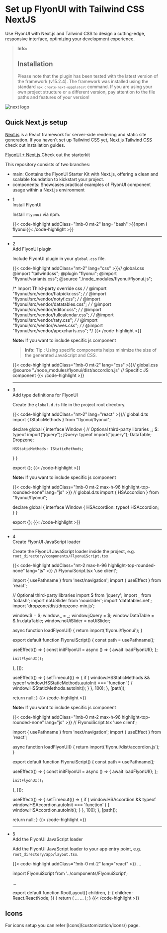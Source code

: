# Set up FlyonUI with Tailwind CSS NextJS

Use FlyonUI with Next.js and Tailwind CSS to design a cutting-edge, responsive interface, optimizing your development experience.

> **Info:** <h2 class="text-lg font-medium mb-1">Installation</h2>
> Please note that the plugin has been tested with the latest version of the framework (v15.2.4). The framework was installed using the standard <code>`npx create-next-app@latest`</code> command. If you are using your own project structure or a different version, pay attention to the file paths and features of your version!

<div>
  <div class="flex gap-2">
    <div><img src="https://cdn.flyonui.com/fy-assets/icons/nextjs-icon.png" alt="next logo" class="w-14 h-auto mt-2" /></div>
    <div>
      <h2 class="text-base-content mb-3 text-lg font-semibold mt-2">
        Quick
        <span class="text-accent">Next.js</span>
        setup
      </h2>
      <p><a href="https://nextjs.org/" class="link link-animated link-primary" target="_blank">Next.js</a> is a React framework for server-side rendering and static site generation. If you haven't set up Tailwind CSS yet, <a href="https://tailwindcss.com/docs/installation/framework-guides/nextjs" class="link link-animated link-primary" target="_blank">Next.js Tailwind CSS</a> check out installation guides.</p>
      <div class="tooltip">
        <a href="https://github.com/themeselection/flyonui-nextjs-integration" target="_blank" type="button" class="tooltip-toggle btn-sm btn btn-outline" aria-label="Tooltip">
          <span class="icon-[tabler--brand-github] size-4"></span>
          FlyonUI + Next.js
        </a>
        <span class="tooltip-content tooltip-shown:opacity-100 tooltip-shown:visible" role="tooltip">
          <span class="tooltip-body">Check out the starterkit</span>
        </span>
      </div>
      <p class="!mb-2 !mt-4">This repository consists of two branches:</p>
      <ul class="!my-2">
        <li><span class="font-medium text-base-content">main:</span> Contains the FlyonUI Starter Kit with Next.js, offering a clean and scalable foundation to kickstart your project.</li>
        <li><span class="font-medium text-base-content">components:</span> Showcases practical examples of FlyonUI component usage within a Next.js environment</li>
      </ul>
    </div>
  </div>

<ul class="timeline timeline-snap-icon timeline-compact timeline-vertical w-full mb-12 ps-0">
  <!-- Installation -->
  <li class="mt-0 mb-0 ps-0">
    <div class="timeline-middle mb-2">
      <span class="text-base-content flex size-7 items-center justify-center rounded-full border border-base-content/20 font-semibold">
        1
      </span>
    </div>
    <div class="timeline-end mb-0 w-full rounded-lg p-4 m-0">
      <div class="text-base-content mb-3 font-semibold">Install FlyonUI</div>
      <p>
        Install
        <code>flyonui</code>
        via npm.
      </p>
      {{< code-highlight addClass="!mb-0 mt-2" lang="bash" >}}npm i flyonui{{< /code-highlight >}}
    </div>
    <hr class="rounded-none border-transparent !w-0.5" />
  </li>

  <!-- Configure FlyonUI JavaScript paths -->
  <li class="mt-0 mb-0 ps-0">
    <div class="timeline-middle mb-2">
      <span class="text-base-content flex size-7 items-center justify-center rounded-full border border-base-content/20 font-semibold">
        2
      </span>
    </div>
    <div class="timeline-end mb-0 w-full rounded-lg p-4 m-0">
      <div class="text-base-content mb-3 font-semibold">Add FlyonUI plugin</div>
      <p>
        Include FlyonUI plugin in your <code>global.css</code> file.
      </p>
      {{< code-highlight addClass="mt-2" lang="css" >}}// global.css
@import "tailwindcss";
@plugin "flyonui";
@import "flyonui/variants.css";
@source "./node_modules/flyonui/flyonui.js"; 

/* Import Third-party override css */
/* @import "flyonui/src/vendor/flatpickr.css"; */
/* @import "flyonui/src/vendor/notyf.css"; */
/* @import "flyonui/src/vendor/datatables.css"; */
/* @import "flyonui/src/vendor/editor.css"; */
/* @import "flyonui/src/vendor/fullcalendar.css"; */
/* @import "flyonui/src/vendor/raty.css"; */
/* @import "flyonui/src/vendor/waves.css"; */
/* @import "flyonui/src/vendor/apexcharts.css"; */
      {{< /code-highlight >}}
      <p><strong>Note:</strong> If you want to include specific js component </p>
> **Info:** <span class="font-semibold">Tip :</span> Using specific components helps minimize the size of the generated JavaScript and CSS.

{{< code-highlight addClass="!mb-0 mt-2" lang="css" >}}// global.css
@source "./node_modules/flyonui/dist/accordion.js" // Specific JS component
{{< /code-highlight >}}
  </div>
  <hr class="!w-0.5 rounded-none border-transparent" />
  </li>

  <!-- Add type definitions for FlyonUI -->
  <li class="mt-0 mb-0 ps-0">
    <div class="timeline-middle mb-2">
      <span class="text-base-content flex size-7 items-center justify-center rounded-full border border-base-content/20 font-semibold">
        3
      </span>
    </div>
    <div class="timeline-end mb-0 w-full rounded-lg p-4 m-0">
      <div class="text-base-content mb-3 font-semibold">Add type definitions for FlyonUI</div>
      <p>
        Create the <code>global.d.ts</code> file in the project root directory.
      </p>
      {{< code-highlight addClass="mt-2" lang="react" >}}// global.d.ts
import { IStaticMethods } from "flyonui/flyonui";

declare global {
  interface Window {
    // Optional third-party libraries
    _;
    $: typeof import("jquery");
    jQuery: typeof import("jquery");
    DataTable;
    Dropzone;

    HSStaticMethods: IStaticMethods;
  }
}

export {};
{{< /code-highlight >}}
<p><strong>Note:</strong> If you want to include specific js component </p>

{{< code-highlight addClass="!mb-0 mt-2 max-h-96 highlight-top-rounded-none" lang="js" >}}
// global.d.ts
import { HSAccordion } from "flyonui/flyonui";

declare global {
  interface Window {
    HSAccordion: typeof HSAccordion;
  }
}

export {};
{{< /code-highlight >}}
  </div>
  <hr class="!w-0.5 rounded-none border-transparent" />
  </li>

  <!-- Add the FlyonUI JavaScript -->
  <li class="mt-0 mb-0 ps-0">
    <div class="timeline-middle mb-2">
      <span class="text-base-content flex size-7 items-center justify-center rounded-full border border-base-content/20 font-semibold">
        4
      </span>
    </div>
    <div class="timeline-end mb-0 w-full rounded-lg p-4 m-0">
      <div class="text-base-content mb-3 font-semibold">Create FlyonUI JavaScript loader</div>
      <p>
       Create the FlyonUI JavaScript loader inside the project, e.g. <code>root_directory/components/FlyonuiScript.tsx</code>
      </p>
      {{< code-highlight addClass="mt-2 max-h-96 highlight-top-rounded-none" lang="js" >}}
// FlyonuiScript.tsx
'use client';

import { usePathname } from 'next/navigation';
import { useEffect } from 'react';

// Optional third-party libraries
import $ from 'jquery';
import _ from 'lodash';
import noUiSlider from 'nouislider';
import 'datatables.net';
import 'dropzone/dist/dropzone-min.js';

window.$ = $;
window._ = _;
window.jQuery = $;
window.DataTable = $.fn.dataTable;
window.noUiSlider = noUiSlider;

async function loadFlyonUI() {
  return import('flyonui/flyonui');
}

export default function FlyonuiScript() {
  const path = usePathname();

  useEffect(() => {
    const initFlyonUI = async () => {
      await loadFlyonUI();
    };

    initFlyonUI();
  }, []);

  useEffect(() => {
    setTimeout(() => {
      if (
        window.HSStaticMethods &&
        typeof window.HSStaticMethods.autoInit === 'function'
      ) {
        window.HSStaticMethods.autoInit();
      }
    }, 100);
  }, [path]);

  return null;
}
{{< /code-highlight >}}
<p><strong>Note:</strong> If you want to include specific js component </p>

{{< code-highlight addClass="!mb-0 mt-2 max-h-96 highlight-top-rounded-none" lang="js" >}}
// FlyonuiScript.tsx
'use client';

import { usePathname } from 'next/navigation';
import { useEffect } from 'react';


async function loadFlyonUI() {
  return import('flyonui/dist/accordion.js');
}

export default function FlyonuiScript() {
  const path = usePathname();

  useEffect(() => {
    const initFlyonUI = async () => {
      await loadFlyonUI();
    };

    initFlyonUI();
  }, []);

  useEffect(() => {
    setTimeout(() => {
      if (
        window.HSAccordion &&
        typeof window.HSAccordion.autoInit === 'function'
      ) {
        window.HSAccordion.autoInit();
      }
    }, 100);
  }, [path]);

  return null;
}
{{< /code-highlight >}}
  </div>
  <hr class="!w-0.5 rounded-none border-transparent" />
  </li>
  <li class="mt-0 mb-0 ps-0">
    <div class="timeline-middle mb-2">
      <span class="text-base-content flex size-7 items-center justify-center rounded-full border border-base-content/20 font-semibold">
        5
      </span>
    </div>
    <div class="timeline-end mb-0 w-full rounded-lg p-4 m-0">
      <div class="text-base-content mb-3 font-semibold">Add the FlyonUI JavaScript loader</div>
      <p>
        Add the FlyonUI JavaScript loader to your app entry point, e.g. <code>root_directory/app/layout.tsx</code>.
      </p>
{{< code-highlight addClass="!mb-0 mt-2" lang="react" >}}
...

import FlyonuiScript from '../components/FlyonuiScript';

...

export default function RootLayout({ children, }: { children: React.ReactNode; }) {
  return (
    <html>
      ...
      <body>
        ...
        <FlyonuiScript />
      </body>
    </html>
  );
}
{{< /code-highlight >}}

</div>
  </li>
</ul>

<h2 class="text-lg font-medium mb-1">Icons</h2>
For icons setup you can refer [Icons](customization/icons/) page.
